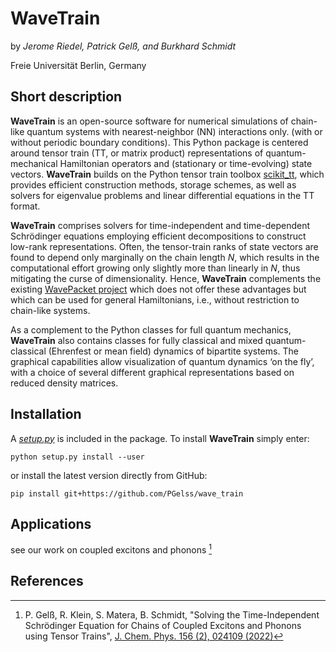 # WaveTrain

by *Jerome Riedel, Patrick Gelß, and Burkhard Schmidt*

Freie Universität Berlin, Germany

## Short description

**WaveTrain** is an open-source software for numerical simulations of chain-like 
quantum systems with nearest-neighbor (NN) interactions only.
(with or without periodic boundary conditions).
This Python package is centered around tensor train (TT, or matrix product) representations of 
quantum-mechanical Hamiltonian operators and (stationary or time-evolving) state vectors.
**WaveTrain** builds on the Python tensor train toolbox [scikit\_tt](https://github.com/PGelss/scikit_tt), 
which provides efficient construction methods, storage schemes, 
as well as solvers for eigenvalue problems and linear differential equations in the TT format.

**WaveTrain** comprises solvers for time-independent and time-dependent Schrödinger equations 
employing efficient decompositions to construct low-rank representations. 
Often, the tensor-train ranks of state vectors are found to depend only marginally on the chain length *N*, 
which results in the computational effort growing only slightly more than linearly in *N*, 
thus mitigating the curse of dimensionality.
Hence, **WaveTrain** complements the existing [WavePacket project](https://sourceforge.net/projects/wavepacket/)
which does not offer these advantages but which can be used for general Hamiltonians,
i.e., without restriction to chain-like systems.

As a complement to the Python classes for full quantum mechanics, **WaveTrain** also contains classes for 
fully classical and mixed quantum-classical (Ehrenfest or mean field) dynamics of bipartite systems.
The graphical capabilities allow visualization of quantum dynamics ‘on the fly’, with a choice of 
several different graphical representations based on reduced density matrices.

## Installation

A [*setup.py*](setup.py) is included in the package. To install **WaveTrain** simply enter:

```
python setup.py install --user
```

or install the latest version directly from GitHub:

```
pip install git+https://github.com/PGelss/wave_train
```

## Applications

see our work on coupled excitons and phonons [^1]

## References

[^1]: P. Gelß, R. Klein, S. Matera, B. Schmidt, "Solving the Time-Independent Schrödinger Equation for 
Chains of Coupled Excitons and Phonons using Tensor Trains", [J. Chem. Phys. 156 (2), 024109 (2022)](https://doi.org/10.1063/5.0074948) 

